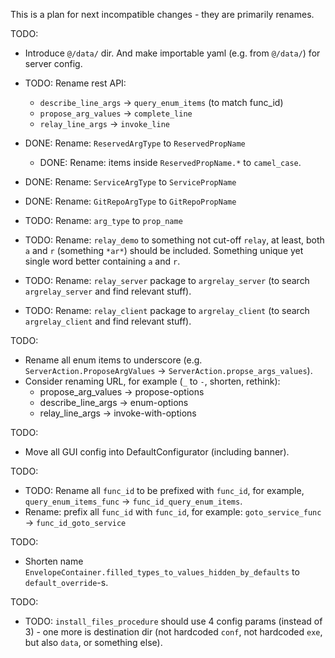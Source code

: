 
This is a plan for next incompatible changes - they are primarily renames.

TODO:
*   Introduce `@/data/` dir. And make importable yaml (e.g. from `@/data/`) for server config.

*   TODO: Rename rest API:
    *   `describe_line_args` -> `query_enum_items` (to match func_id)
    *   `propose_arg_values` -> `complete_line`
    *   `relay_line_args` -> `invoke_line`

*   DONE: Rename: `ReservedArgType` to `ReservedPropName`
    *   DONE: Rename: items inside `ReservedPropName.*` to `camel_case`.

*   DONE: Rename: `ServiceArgType` to `ServicePropName`
*   DONE: Rename: `GitRepoArgType` to `GitRepoPropName`

*   TODO: Rename: `arg_type` to `prop_name`

*   TODO: Rename: `relay_demo` to something not cut-off `relay`, at least, both `a` and `r` (something `*ar*`) should be included.
          Something unique yet single word better containing `a` and `r`.

*   TODO: Rename: `relay_server` package to `argrelay_server` (to search `argrelay_server` and find relevant stuff).
*   TODO: Rename: `relay_client` package to `argrelay_client` (to search `argrelay_client` and find relevant stuff).

TODO:
*   Rename all enum items to underscore (e.g. `ServerAction.ProposeArgValues` -> `ServerAction.propse_args_values`).
*   Consider renaming URL, for example (`_` to `-`, shorten, rethink):
    *   propose_arg_values -> propose-options
    *   describe_line_args -> enum-options
    *   relay_line_args -> invoke-with-options

TODO:
*   Move all GUI config into DefaultConfigurator (including banner).

TODO:
*   TODO: Rename all `func_id` to be prefixed with `func_id`, for example, `query_enum_items_func` -> `func_id_query_enum_items`.
*   Rename: prefix all `func_id` with `func_id`, for example: `goto_service_func` -> `func_id_goto_service`

TODO:
*   Shorten name `EnvelopeContainer.filled_types_to_values_hidden_by_defaults` to `default_override`-s.

TODO:
*   TODO: `install_files_procedure` should use 4 config params (instead of 3) - one more is destination dir (not hardcoded `conf`, not hardcoded `exe`, but also `data`, or something else).
